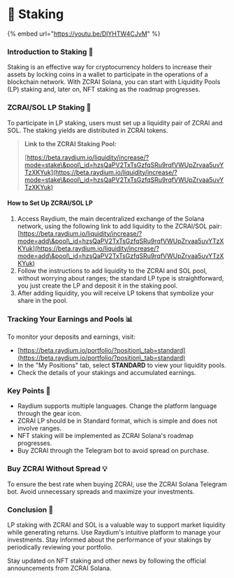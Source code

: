 # 🔐 Staking

{% embed url="https://youtu.be/DlYHTW4CJvM" %}

### Introduction to Staking 🌱

Staking is an effective way for cryptocurrency holders to increase their assets by locking coins in a wallet to participate in the operations of a blockchain network. With ZCRAI Solana, you can start with Liquidity Pools (LP) staking and, later on, NFT staking as the roadmap progresses.

### ZCRAI/SOL LP Staking 🤝

To participate in LP staking, users must set up a liquidity pair of ZCRAI and SOL. The staking yields are distributed in ZCRAI tokens.

> **Link to the ZCRAI Staking Pool:**
>
> [https://beta.raydium.io/liquidity/increase/?mode=stake\&pool\_id=hzsQaPV2TxTsGzfqSRu9rqfVWUpZrvaa5uvYTzXKYuk](https://beta.raydium.io/liquidity/increase/?mode=stake\&pool\_id=hzsQaPV2TxTsGzfqSRu9rqfVWUpZrvaa5uvYTzXKYuk)

#### How to Set Up ZCRAI/SOL LP

1. Access Raydium, the main decentralized exchange of the Solana network, using the following link to add liquidity to the ZCRAI/SOL pair: [https://beta.raydium.io/liquidity/increase/?mode=add\&pool\_id=hzsQaPV2TxTsGzfqSRu9rqfVWUpZrvaa5uvYTzXKYuk](https://beta.raydium.io/liquidity/increase/?mode=add\&pool\_id=hzsQaPV2TxTsGzfqSRu9rqfVWUpZrvaa5uvYTzXKYuk)
2. Follow the instructions to add liquidity to the ZCRAI and SOL pool, without worrying about ranges; the standard LP type is straightforward, you just create the LP and deposit it in the staking pool.
3. After adding liquidity, you will receive LP tokens that symbolize your share in the pool.

### Tracking Your Earnings and Pools 📊

To monitor your deposits and earnings, visit:

* [https://beta.raydium.io/portfolio/?position\_tab=standard](https://beta.raydium.io/portfolio/?position\_tab=standard)
* In the "My Positions" tab, select **STANDARD** to view your liquidity pools.
* Check the details of your stakings and accumulated earnings.

### Key Points 📝

* Raydium supports multiple languages. Change the platform language through the gear icon.
* ZCRAI LP should be in Standard format, which is simple and does not involve ranges.
* NFT staking will be implemented as ZCRAI Solana's roadmap progresses.
* Buy ZCRAI through the Telegram bot to avoid spread on purchase.

### Buy ZCRAI Without Spread 💡

To ensure the best rate when buying ZCRAI, use the ZCRAI Solana Telegram bot. Avoid unnecessary spreads and maximize your investments.

### Conclusion 🚀

LP staking with ZCRAI and SOL is a valuable way to support market liquidity while generating returns. Use Raydium's intuitive platform to manage your investments. Stay informed about the performance of your stakings by periodically reviewing your portfolio.

Stay updated on NFT staking and other news by following the official announcements from ZCRAI Solana.
